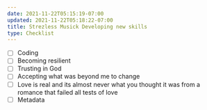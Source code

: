 ```yaml
---
date: 2021-11-22T05:15:19-07:00
updated: 2021-11-22T05:18:22-07:00
title: Strezless Musick Developing new skills
type: Checklist
---
```


- [ ] Coding
- [ ] Becoming resilient
- [ ] Trusting in God
- [ ] Accepting what was beyond me to change
- [ ] Love is real and its almost never what you thought it was from a romance that failed all tests of love
- [ ] Metadata

